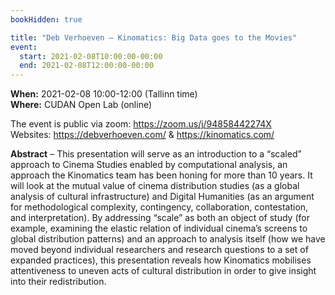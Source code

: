 ```yaml
---
bookHidden: true

title: "Deb Verhoeven – Kinomatics: Big Data goes to the Movies"
event:
  start: 2021-02-08T10:00:00-00:00
  end: 2021-02-08T12:00:00-00:00
---
```


**When:** 2021-02-08 10:00-12:00 (Tallinn time)  
**Where:** CUDAN Open Lab (online)  

The event is public via zoom: https://zoom.us/j/94858442274X  
Websites: https://debverhoeven.com/ & https://kinomatics.com/ 

<!--more-->
**Abstract** – This presentation will serve as an introduction to a “scaled” approach to Cinema Studies enabled by computational analysis, an approach the Kinomatics team has been honing for more than 10 years. It  will look at the mutual value of cinema distribution studies (as a global analysis of cultural infrastructure) and Digital Humanities (as an argument for methodological complexity, contingency, collaboration, contestation, and interpretation). By addressing “scale” as both an object of study (for example, examining the elastic relation of individual cinema’s screens to global distribution patterns) and an approach to analysis itself (how we have moved beyond individual researchers and research questions to a set of expanded practices), this presentation reveals how Kinomatics mobilises attentiveness to uneven acts of cultural distribution in order to give insight into their redistribution.

